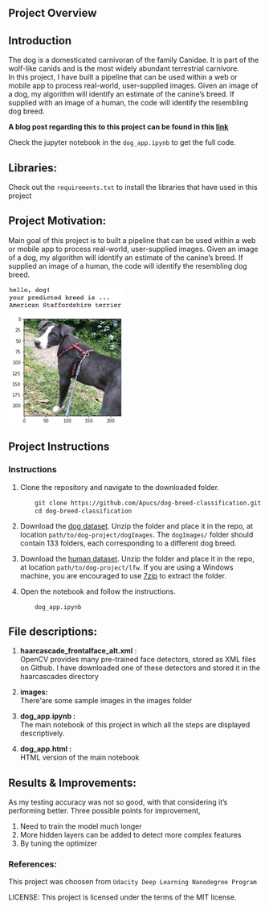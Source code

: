 [//]: # (Image References)

[image1]: ./images/sample_dog_output.png "Sample Output"
[image2]: ./images/vgg16_model.png "VGG-16 Model Layers"
[image3]: ./images/vgg16_model_draw.png "VGG16 Model Figure"


## Project Overview
## Introduction
The dog is a domesticated carnivoran of the family Canidae. It is part of the wolf-like canids and is the most widely abundant terrestrial carnivore.  
In this project, I have built a pipeline that can be used within a web or mobile app to process real-world, user-supplied images. Given an image of a dog, my algorithm will identify an estimate of the canine’s breed. If supplied with an image of a human, the code will identify the resembling dog breed.    

__A blog post regarding this to this project can be found in this [link](https://medium.com/@apu3660/dog-breed-classification-using-cnn-f94e48309e46?sk=75f7c198e55de5ad196384626e19a6ee)__  

Check the jupyter notebook in the `dog_app.ipynb` to get the full code.

## Libraries:
Check out the `requirements.txt` to install the libraries that have used in this project

## Project Motivation:
Main goal of this project is to built a pipeline that can be used within a web or mobile app to process real-world, user-supplied images.
Given an image of a dog, my algorithm will identify an estimate of the canine’s breed.  If supplied an image of a human, the code will
identify the resembling dog breed.  

![Sample Output][image1]  




## Project Instructions

### Instructions

1. Clone the repository and navigate to the downloaded folder.
	
	```	
		git clone https://github.com/Apucs/dog-breed-classification.git
		cd dog-breed-classification
	```
    
2. Download the [dog dataset](https://s3-us-west-1.amazonaws.com/udacity-aind/dog-project/dogImages.zip).  Unzip the folder and place it in the repo, at location `path/to/dog-project/dogImages`.  The `dogImages/` folder should contain 133 folders, each corresponding to a different dog breed.
3. Download the [human dataset](http://vis-www.cs.umass.edu/lfw/lfw.tgz).  Unzip the folder and place it in the repo, at location `path/to/dog-project/lfw`.  If you are using a Windows machine, you are encouraged to use [7zip](http://www.7-zip.org/) to extract the folder. 
4. Open the notebook and follow the instructions.
	
	```
		dog_app.ipynb
	```  
## File descriptions:  
1. __haarcascade_frontalface_alt.xml__ :  
OpenCV provides many pre-trained face detectors, stored as XML files on Github. I have downloaded one of these detectors and stored it in the haarcascades directory

2. __images:__  
There'are some sample images in the images folder  
3. __dog_app.ipynb :__  
The main notebook of this project in which all the steps are displayed descriptively.
4. __dog_app.html :__  
HTML version of the main notebook

## Results & Improvements:  
As my testing accuracy was not so good, with that considering it’s performing better. Three possible points for improvement,  
1. Need to train the model much longer
2. More hidden layers can be added to detect more complex features
3. By tuning the optimizer

### References:    
This project was choosen from `Udacity Deep Learning Nanodegree Program`



LICENSE: This project is licensed under the terms of the MIT license.



